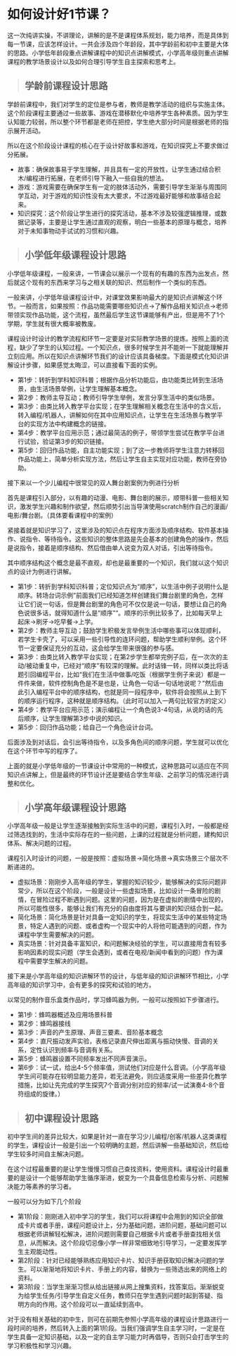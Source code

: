 # 如何设计好1节课？

这一次纯讲实操，不讲理论，讲解的是不是课程体系规划，能力培养，而是具体到每一节课，应该怎样设计。一共会涉及四个年龄段，其中学龄前和初中主要是大体的思路。小学低年龄段重点讲解课程中的知识点讲解模式，小学高年级则重点讲解课程的教学场景设计以及如何合理引导学生自主探索和思考上。

> ## 学龄前课程设计思路

学龄前课程中，我们对学生的定位是参与者，教师是教学活动的组织与实施主体。这个阶段课程主要通过一些故事、游戏在潜移默化中培养学生各种素质。因为学生认知能力较弱，所以整个环节都是老师在把控，学生绝大部分时间是根据老师的指示展开活动。

所以在这个阶段设计课程的核心在于设计好故事和游戏，在知识探究上不要求做过分拓展。

- 故事：确保故事易于学生理解，并且具有一定的开放性，让学生通过结合积木/编程进行拓展，在老师引导下融入一些自我的想法。
- 游戏：游戏需要在确保学生有一定的肢体活动外，需要引导学生渐渐与周围同学互动，对于游戏的知识性没有太大要求，不过游戏最好能够和故事结合起来。
- 知识探究：这个阶段让学生进行的探究活动，基本不涉及较强逻辑推理，或数据记录等，主要是让学生通过直观的观察，明白一些基本的原理与概念，培养对于未知事物动手试试的习惯和兴趣。

> ## 小学低年级课程设计思路

小学低年级课程，一般来讲，一节课会以展示一个现有的有趣的东西为出发点，然后就这个现有的东西来学习与之相关联的知识、然后制作一个类似的东西。

一般来讲，小学低年级课程设计中，对课堂效果影响最大的是知识点讲解这个环节。一般而言，如果按照：作品功能需要哪些知识点→了解作品相关知识点→老师带领实现作品功能，这个流程，虽然最后学生这节课能够有产出，但是用不了1个学期，学生就有很大概率被教废。

课程设计时设计的教学流程和环节一定要是对实际教学场景的提炼。按照上面的流程，缺少了学生的认知过程。一个知识点，很多时候学生并不能听一下就能理解并立刻应用。所以在知识点讲解环节我们的设计应该具备梯度。下面是模式化知识讲解设计步骤，如果感觉太晦涩，可以直接看下面的实例。

- 第1步：转折到学科知识科普；根据作品分析功能后，由功能类比转到生活场景，由生活场景举例，让学生理解基本概念。
- 第2步：教师主导互动；教师引导学生举例，发言分享生活中的类似场景。
- 第3步：由类比转入教学平台实现；在学生理解相关概念在生活中的含义后，转入编程/机器人，讲解如何在其中应用知识点，让学生在生活场景与教学平台的实现方法中构建概念的链接。
- 第4步：教学平台应用示范；通过最简洁的例子，带领学生尝试在教学平台进行试验，验证第3步的知识链接。
- 第5步：回归作品功能，自主功能实现；到了这一步教师将学生注意力转移回作品功能上，简单分析实现方法，然后让学生自主实现对应功能，教师在旁协助。

接下来以一个少儿编程中很常见的双人舞台剧案例为例进行分析

首先是课程引入部分，以有趣的动漫、电影、舞台剧的展示，顺带科普一些相关知识，激发学生兴趣和制作欲望，然后顺势引出当导演使用scratch制作自己的漫画/电影/舞台剧。（具体要看课程中的案例）

紧接着就是知识学习了，这里涉及的知识点在程序方面涉及顺序结构、软件基本操作、说指令、等待指令。这些知识的整体思路是先会基本的创建角色的操作，然后是说指令，接着是顺序结构、然后借由单人说变为双人对话，引出等待指令。

其中顺序结构这个概念是最不直观，却也是最重要的一个知识，我们就以这个知识点的设计为例进行讲解。

- 第1步：转折到学科知识科普；定位知识点为“顺序”，以生活中例子说明什么是顺序。转场台词示例”前面我们已经知道怎样创建我们舞台剧里的角色，怎样让它们说一句话，但是舞台剧里的角色可不仅仅是说一句话，要想让自己的角色说很多话，就得知道什么是“顺序”“。顺序的示例比较多了，比如每天早上起床→刷牙→吃早餐→上学。
- 第2步：教师主导互动；鼓励学生积极发言举例生活中哪些事可以体现顺利，若学生卡壳了，可以采用一些引导性的连环问题，帮助学生顺利举例。这个环节一定要保证充分的互动，这会给学生带来很强的参与感。
- 第3步：由类比转入教学平台实现；在第2步学生都举完例子后，在一次次的主动/被动重复中，已经对“顺序”有较深的理解。此时话锋一转，同样以类比将话题引回编程平台，比如“我们在生活中做事/吃饭（根据学生例子来说）都是一件件来做，软件控制角色是不是也是，让角色一句话一句话地说呢？”然后由此引入编程平台中的顺序结构，也就是同一段程序中，软件将会按照从上到下的顺序运行程序，这种就是顺序结构。（此时可以加入一两句比较官方的定义）
- 第4步：教学平台应用示范；演示编程让一个角色说3-4句话，从说的话的先后顺序，让学生理解第3步中说的知识。
- 第5步：回归作品功能；给自己一个角色设计台词。

后面涉及到对话后，会引出等待指令，以及多角色间的顺序问题，学生就可以优化在这个环节中写的程序了。

上面的就是小学低年级的一节课设计中常用的一种模式，这种思路可以适应在不同知识点讲解上，但是最终的环节设计还是要结合学生年级、之前学习的情况进行调整和优化。

> ## 小学高年级课程设计思路

小学高年级一般是让学生逐渐接触到实际生活中的问题，课程引入时，一般都是经过筛选找到的，生活中实际存在的一些问题，上课的过程就是分析问题，建构知识体系、解决问题的过程。

课程引入时设计的问题，一般是按照：虚拟场景→简化场景→真实场景三个层次不断递进的。

- 虚拟场景：刚刚步入高年级的学生，掌握的知识较少，能够解决的实际问题非常少，所以在这个阶段，一般是设计一些虚拟场景，比如设计一条冒险的剧情，在冒险过程不断遇到问题。这里的问题，因为是在虚拟的剧情中出现的，所以可能性很多，能够让我们有充分的自由度将其与要讲的知识结合到一起。
- 简化场景：简化场景是针对具备一定知识的学生，将现实生活中的某些特定场景，特定人遇到的问题、或者虚构一个现实中的人将他可能遇到的问题，作为课程中学生需要解决的问题。
- 真实场景：针对具备丰富知识，和问题解决经验的学生，可以直接用含有较多影响因素的现实问题（学生会遇到，或者在电视/新闻中看到的问题）作为课程中需要学生解决的问题。

接下来是小学高年级的知识讲解环节的设计，与低年级的知识讲解环节相比，小学高年级的知识学习中，会有更多的探究和试验的地方。

以常见的制作音乐盒类作品时，学习蜂鸣器为例，一般可以按照如下步骤进行。

- 第1步：蜂鸣器概述及应用场景科普
- 第2步：蜂鸣器接线
- 第3步：声音的产生原理、声音三要素、音阶基本概念
- 第4步：直尺振动发声实验，表格记录直尺伸出距离与振动快慢、音调的关系，定性认识到频率与音调有关系。
- 第5步：蜂鸣器设置不同频率发出不同声音演示。
- 第6步：试一试，给出4-5个频率值，测试他们对应是什么音调。（小学高年级学生间可能存在较明显能力差异，若无法避免，则应适度采用一些差异化教学措施，比如让先完成的学生探究7个音调分别对应的频率/试一试演奏4-8个音符组成的旋律。）

> ## 初中课程设计思路

初中学生间的差异比较大，如果是针对一直在学习少儿编程/创客/机器人这类课程的学生，课程设计一般是引出一个较明确的主题，然后讲解一些基础知识，然后给学生较多时间自主解决问题。

在这个过程最重要的是让学生慢慢习惯自己查找资料，使用资料。课程设计时最重要的是设计一个能够帮助学生循序渐进，蜕变为一个具备信息检索与分析、问题解决能力等素养的学习者。

一般可以分为如下几个阶段

- 第1阶段：刚刚进入初中学习的学生，我们可以将课程中会用到的知识全部做成卡片或者手册，课程问题设计上，分为基础问题，进阶问题，基础问题可以根据老师讲解轻松解决，进阶问题则需要自己根据卡片或者手册查找相关信息，从而解决。这个阶段切忌像小学一样非常细致地引导学习，一定要发挥学生主观能动性。
- 第2阶段：针对已经能够熟练应用知识卡片、知识手册获取知识解决问题的学生。可以渐渐地将知识卡片、手册上的内容，替换为一些筛选出来的网络上的资料。
- 第3阶段：当学生渐渐习惯从给出链接从网上搜集资料，找答案后。渐渐蜕变为给学生任务/引导学生自定义任务，教师只在学生遇到问题时起到答疑、指明方向的作用。这个阶段可以一直延续到高中。

对于没有相关基础的初中生，则可在前期先参照小学高年级的课程设计思路进行一段时间的培养，然后转入上面的第1阶段。当我们强调学生自主学习时，一定是在学生具备一定知识基础，以及一定的自主学习能力时再倡导，否则只会打击学生的学习积极性和学习兴趣。